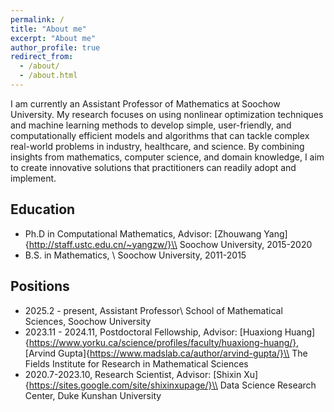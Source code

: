 ```yaml
---
permalink: /
title: "About me"
excerpt: "About me"
author_profile: true
redirect_from: 
  - /about/
  - /about.html
---
```



I am currently an Assistant Professor of Mathematics at Soochow University. My research focuses on using nonlinear optimization techniques and machine learning methods to develop simple, user-friendly, and computationally efficient models and algorithms that can tackle complex real-world problems in industry, healthcare, and science. By combining insights from mathematics, computer science, and domain knowledge, I aim to create innovative solutions that practitioners can readily adopt and implement.


Education
------
- Ph.D in Computational Mathematics, Advisor: 
    [Zhouwang Yang]{http://staff.ustc.edu.cn/~yangzw/}\\
    Soochow University, 2015-2020
- B.S. in Mathematics, \\
    Soochow University, 2011-2015

Positions
------
- 2025.2 - present, Assistant Professor\\
    School of Mathematical Sciences, Soochow University
- 2023.11 - 2024.11, Postdoctoral Fellowship, Advisor: [Huaxiong Huang]{https://www.yorku.ca/science/profiles/faculty/huaxiong-huang/}, [Arvind Gupta]{https://www.madslab.ca/author/arvind-gupta/}\\
    The Fields Institute for Research in Mathematical Sciences
- 2020.7-2023.10, Research Scientist,  Advisor: [Shixin Xu]{https://sites.google.com/site/shixinxupage/}\\
    Data Science Research Center, Duke Kunshan University
